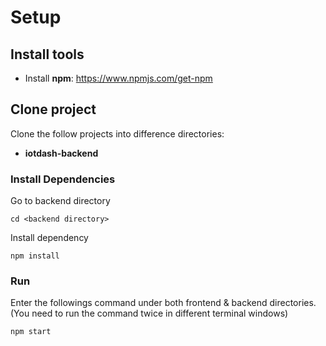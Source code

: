 # Setup

## Install tools

- Install **npm**: https://www.npmjs.com/get-npm 

## Clone project

Clone the follow projects into difference directories:

- **iotdash-backend**

### Install Dependencies

Go to backend directory

```
cd <backend directory>
```

Install dependency

```
npm install
```

### Run

Enter the followings command under both frontend & backend directories. (You need to run the command twice in different terminal windows)

```
npm start
```





